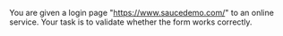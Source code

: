 You are given a login page "https://www.saucedemo.com/" to an online service. Your task is to validate whether the form works correctly.
